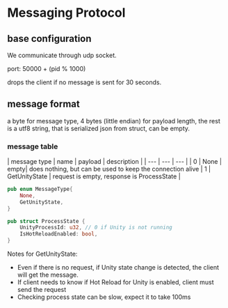 # Messaging Protocol

## base configuration
We communicate through udp socket.

port: 50000 + (pid % 1000)

drops the client if no message is sent for 30 seconds.

## message format
a byte for message type, 4 bytes (little endian) for payload length, the rest is a utf8 string, that is serialized json from struct, can be empty.

### message table
| message type | name | payload | description |
| --- | --- | --- |
| 0 | None | empty| does nothing, but can be used to keep the connection alive
| 1 | GetUnityState | request is empty, response is ProcessState |

``` rust
pub enum MessageType{
    None,
    GetUnityState,
}

pub struct ProcessState {
    UnityProcessId: u32, // 0 if Unity is not running
    IsHotReloadEnabled: bool,
}
```

Notes for GetUnityState:
- Even if there is no request, if Unity state change is detected, the client will get the message.
- If client needs to know if Hot Reload for Unity is enabled, client must send the request
- Checking process state can be slow, expect it to take 100ms
